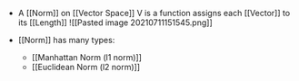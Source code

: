 - A [[Norm]] on [[Vector Space]] V is a function assigns each [[Vector]] to its [[Length]]
![[Pasted image 20210711151545.png]]

- [[Norm]] has many types:
	- [[Manhattan Norm (l1 norm)]]
	- [[Euclidean Norm (l2 norm)]]